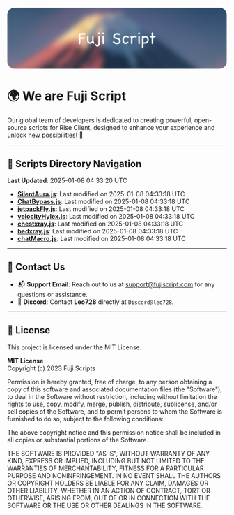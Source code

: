 ![Banner](.github/b.webp)

# 🌍 **We are Fuji Script**

Our global team of developers is dedicated to creating powerful, open-source scripts for Rise Client, designed to enhance your experience and unlock new possibilities! 🌟

---
<!-- SCRIPTS_NAVIGATION_START -->
## 📂 **Scripts Directory Navigation**

**Last Updated**: 2025-01-08 04:33:20 UTC

- **[SilentAura.js](scripts/SilentAura.js)**: Last modified on 2025-01-08 04:33:18 UTC
- **[ChatBypass.js](scripts/ChatBypass.js)**: Last modified on 2025-01-08 04:33:18 UTC
- **[jetpackFly.js](scripts/jetpackFly.js)**: Last modified on 2025-01-08 04:33:18 UTC
- **[velocityHylex.js](scripts/velocityHylex.js)**: Last modified on 2025-01-08 04:33:18 UTC
- **[chestxray.js](scripts/chestxray.js)**: Last modified on 2025-01-08 04:33:18 UTC
- **[bedxray.js](scripts/bedxray.js)**: Last modified on 2025-01-08 04:33:18 UTC
- **[chatMacro.js](scripts/chatMacro.js)**: Last modified on 2025-01-08 04:33:18 UTC

<!-- SCRIPTS_NAVIGATION_END -->

---

## 💬 **Contact Us**  
- 📬 **Support Email**: Reach out to us at [support@fujiscript.com](mailto:support@fujiscript.com) for any questions or assistance.  
- 💬 **Discord**: Contact **Leo728** directly at `Discord@leo728`.

---

## 📜 **License**

This project is licensed under the MIT License.  

**MIT License**  
Copyright (c) 2023 Fuji Scripts  

Permission is hereby granted, free of charge, to any person obtaining a copy of this software and associated documentation files (the "Software"), to deal in the Software without restriction, including without limitation the rights to use, copy, modify, merge, publish, distribute, sublicense, and/or sell copies of the Software, and to permit persons to whom the Software is furnished to do so, subject to the following conditions:  

The above copyright notice and this permission notice shall be included in all copies or substantial portions of the Software.  

THE SOFTWARE IS PROVIDED "AS IS", WITHOUT WARRANTY OF ANY KIND, EXPRESS OR IMPLIED, INCLUDING BUT NOT LIMITED TO THE WARRANTIES OF MERCHANTABILITY, FITNESS FOR A PARTICULAR PURPOSE AND NONINFRINGEMENT. IN NO EVENT SHALL THE AUTHORS OR COPYRIGHT HOLDERS BE LIABLE FOR ANY CLAIM, DAMAGES OR OTHER LIABILITY, WHETHER IN AN ACTION OF CONTRACT, TORT OR OTHERWISE, ARISING FROM, OUT OF OR IN CONNECTION WITH THE SOFTWARE OR THE USE OR OTHER DEALINGS IN THE SOFTWARE.  
